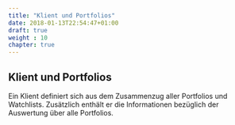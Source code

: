 ```yaml
---
title: "Klient und Portfolios"
date: 2018-01-13T22:54:47+01:00
draft: true
weight : 10
chapter: true
---
```

## Klient und Portfolios
Ein Klient definiert sich aus dem Zusammenzug aller Portfolios und Watchlists. Zusätzlich enthält er die Informationen bezüglich der Auswertung über alle Portfolios.
